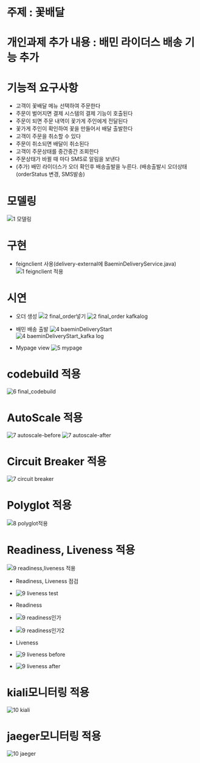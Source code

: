 # 주제 : 꽃배달


# 개인과제 추가 내용 : 배민 라이더스 배송 기능 추가


# 기능적 요구사항
 - 고객이 꽃배달 메뉴 선택하여 주문한다
 - 주문이 벌어지면 결제 시스템의 결제 기능이 호출된다
 - 주문이 되면 주문 내역이 꽃가게 주인에게 전달된다
 - 꽃가게 주인이 확인하여 꽃을 만들어서 배달 출발한다
 - 고객이 주문을 취소할 수 있다
 - 주문이 취소되면 배달이 취소된다
 - 고객이 주문상태를 중간중간 조회한다
 - 주문상태가 바뀔 때 마다 SMS로 알림을 보낸다
 - (추가) 배민 라이더스가 오더 확인후 배송출발을 누른다. (배송출발시 오더상태(orderStatus 변경, SMS발송)


# 모델링
 ![1 모델링](https://user-images.githubusercontent.com/60597630/93408661-13f60e00-f8d0-11ea-8fe3-0c3c3c51fada.JPG)


# 구현
 - feignclient 사용(delivery-external에 BaeminDeliveryService.java) 
  ![1 feignclient 적용](https://user-images.githubusercontent.com/60597630/93409416-ced2db80-f8d1-11ea-9bb4-d38debb0e7b7.JPG)


# 시연
- 오더 생성
 ![2 final_order넣기](https://user-images.githubusercontent.com/60597630/93408665-148ea480-f8d0-11ea-98d3-249a34cf0dc8.JPG)
 ![2 final_order kafkalog](https://user-images.githubusercontent.com/60597630/93408664-13f60e00-f8d0-11ea-8d03-022279b9bb9f.JPG)

- 배민 배송 출발
 ![4 baeminDeliveryStart](https://user-images.githubusercontent.com/60597630/93408668-16586800-f8d0-11ea-90ef-6872d0227cc1.JPG)
 ![4 baeminDeliveryStart_kafka log](https://user-images.githubusercontent.com/60597630/93408669-16586800-f8d0-11ea-8d49-37e8e9e14cbe.JPG)

- Mypage view
 ![5 mypage](https://user-images.githubusercontent.com/60597630/93408675-17899500-f8d0-11ea-8f50-5722241ead9b.JPG)


# codebuild 적용
 ![6 final_codebuild](https://user-images.githubusercontent.com/60597630/93408676-18222b80-f8d0-11ea-822b-805364295172.JPG)


# AutoScale 적용
 ![7 autoscale-before](https://user-images.githubusercontent.com/60597630/93408681-1a848580-f8d0-11ea-88ad-d35d432f7233.JPG)
 ![7 autoscale-after](https://user-images.githubusercontent.com/60597630/93408679-19535880-f8d0-11ea-9f13-f3c278002d57.JPG)


# Circuit Breaker 적용
 ![7 circuit breaker](https://user-images.githubusercontent.com/60597630/93408682-1a848580-f8d0-11ea-8105-7c9b72894701.JPG)


# Polyglot 적용
![8 polyglot적용](https://user-images.githubusercontent.com/60597630/93408684-1bb5b280-f8d0-11ea-8949-0eebc2e03e8b.JPG)


# Readiness, Liveness 적용
 ![9 readiness,liveness 적용](https://user-images.githubusercontent.com/60597630/93408690-1c4e4900-f8d0-11ea-9ba3-43772c1d4e03.JPG)
 
 - Readiness, Liveness 점검
  - ![9 liveness test](https://user-images.githubusercontent.com/60597630/93409959-07bf8000-f8d3-11ea-86fd-d8a05656aaef.JPG)
 
 - Readiness
  - ![9 readiness인가](https://user-images.githubusercontent.com/60597630/93408691-1ce6df80-f8d0-11ea-9b23-7ef309f9de8a.JPG)
  - ![9 readiness인가2](https://user-images.githubusercontent.com/60597630/93408692-1d7f7600-f8d0-11ea-9bda-c8694328f648.JPG)
 
 - Liveness
  - ![9 liveness before](https://user-images.githubusercontent.com/60597630/93408687-1c4e4900-f8d0-11ea-8fb1-e143e694b161.JPG)
  - ![9 liveness after](https://user-images.githubusercontent.com/60597630/93408686-1bb5b280-f8d0-11ea-8496-e20ad140c656.JPG)


# kiali모니터링 적용
 ![10 kiali](https://user-images.githubusercontent.com/60597630/93408660-12c4e100-f8d0-11ea-9361-a518a66e9ee1.JPG)


# jaeger모니터링 적용
 ![10 jaeger](https://user-images.githubusercontent.com/60597630/93408656-1193b400-f8d0-11ea-97eb-dfbd250acfac.JPG)
 
 
